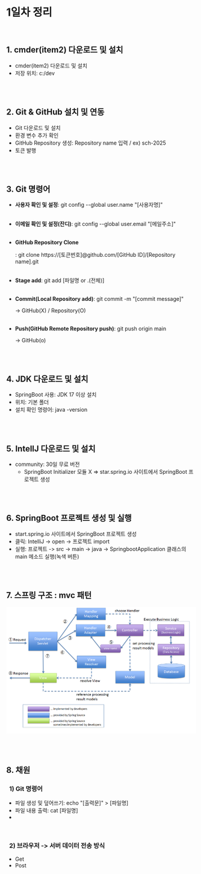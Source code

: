 # 1일차 정리

 <br>



## 1. cmder(item2) 다운로드 및 설치
- cmder(item2) 다운로드 및 설치
- 저장 위치: c:/dev

 <br> <br>



## 2. Git & GitHub 설치 및 연동
- Git 다운로드 및 설치
- 환경 변수 추가 확인
- GitHub Repository 생성: Repository name 입력 / ex) sch-2025
- 토큰 발행

 <br> <br>



## 3. Git 명령어
- **사용자 확인 및 설정**: git config --global user.name "[사용자명]"  <br> <br>

- **이메일 확인 및 설정(잔디)**: git config --global user.email "[메일주소]"  <br> <br>
- **GitHub Repository Clone**

	: git clone https://[토큰번호]@github.com/[GitHub ID]/[Repository name].git  <br> <br>

- **Stage add**: git add [파일명 or .(전체)]  <br> <br>

- **Commit(Local Repository add)**: git commit -m "[commit message]"

	-> GitHub(X) / Repository(O)  <br> <br>

- **Push(GitHub Remote Repository push)**: git push origin main

	-> GitHub(o)

 <br> <br>



## 4. JDK 다운로드 및 설치
- SpringBoot 사용: JDK 17 이상 설치
- 위치: 기본 폴더
- 설치 확인 명령어: java -version

 <br> <br>



## 5. IntellJ 다운로드 및 설치
- community: 30일 무료 버전
	- SpringBoot Initializer 모듈 X => star.spring.io 사이트에서 SpringBoot 프로젝트 생성

 <br> <br>



## 6. SpringBoot 프로젝트 생성 및 실행
- start.spring.io 사이트에서 SpringBoot 프로젝트 생성
- 클릭: IntelliJ -> open -> 프로젝트 import
- 실행: 프로젝트 -> src -> main -> java -> SpringbootApplication 클래스의 main 메소드 실행(녹색 버튼)

 <br> <br>



## 7. 스프링 구조 : mvc 패턴
<img src="mvc_image.png" width="600">

 <br> <br>



## 8. 채원
### &nbsp; 1) Git 명령어
- 파일 생성 및 덮어쓰기: echo "[출력문]" > [파일명]
- 파일 내용 출력: cat [파일명]
- 

 <br>

### &nbsp; 2) 브라우저 -> 서버 데이터 전송 방식
- Get
- Post







